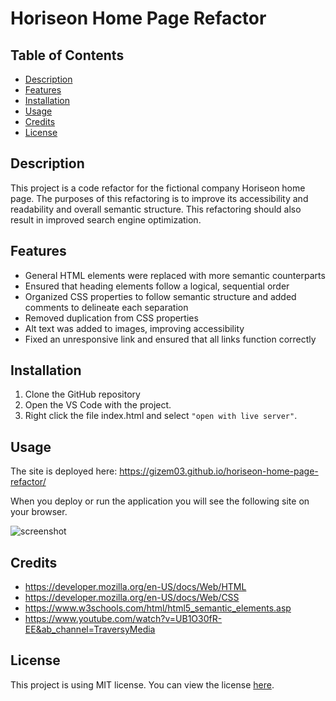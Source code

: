 # Horiseon Home Page Refactor

## Table of Contents

- [Description](#description)
- [Features](#features)
- [Installation](#installation)
- [Usage](#usage)
- [Credits](#credits)
- [License](#license)

## Description

This project is a code refactor for the fictional company Horiseon home page. The purposes of this refactoring is to improve its accessibility and readability and overall semantic structure. This refactoring should also result in improved search engine optimization.

## Features

- General HTML elements were replaced with more semantic counterparts
- Ensured that heading elements follow a logical, sequential order
- Organized CSS properties to follow semantic structure and added comments to delineate each separation
- Removed duplication from CSS properties
- Alt text was added to images, improving accessibility
- Fixed an unresponsive link and ensured that all links function correctly

## Installation

1. Clone the GitHub repository
2. Open the VS Code with the project.
3. Right click the file index.html and select `"open with live server"`.

## Usage

The site is deployed here: https://gizem03.github.io/horiseon-home-page-refactor/

When you deploy or run the application you will see the following site on your browser.

![screenshot](assets/images/homepage.png)

## Credits

- https://developer.mozilla.org/en-US/docs/Web/HTML
- https://developer.mozilla.org/en-US/docs/Web/CSS
- https://www.w3schools.com/html/html5_semantic_elements.asp
- https://www.youtube.com/watch?v=UB1O30fR-EE&ab_channel=TraversyMedia

## License

This project is using MIT license. You can view the license [here](license.txt).
